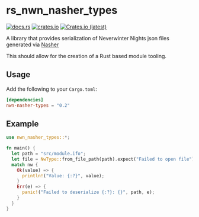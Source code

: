 # rs_nwn_nasher_types

[![docs.rs](https://img.shields.io/docsrs/nwn_nasher_types)](https://docs.rs/nwn_nasher_types/latest/)
[![crates.io](https://img.shields.io/crates/v/nwn_nasher_types.svg)](https://crates.io/crates/nwn_nasher_types)
[![Crates.io (latest)](https://img.shields.io/crates/dv/nwn_nasher_types)](https://crates.io/crates/nwn_nasher_types/versions)

A library that provides serialization of Neverwinter Nights json files generated via [Nasher](https://github.com/squattingmonk/nasher)

This should allow for the creation of a Rust based module tooling.

## Usage

Add the following to your `Cargo.toml`:

```toml
[dependencies]
nwn-nasher-types = "0.2"
```

## Example

```rust
use nwn_nasher_types::*;

fn main() {
  let path = "src/module.ifo";
  let file = NwType::from_file_path(path).expect("Failed to open file");
  match nw {
    Ok(value) => {
      println!("Value: {:?}", value);
    }
    Err(e) => {
      panic!("Failed to deserialize {:?}: {}", path, e);
    }
  }
}
```
